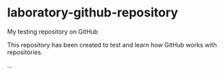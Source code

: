 # laboratory-github-repository
My testing repository on GitHub

This repository has been created to test and learn how GitHub works with repositories.

...

